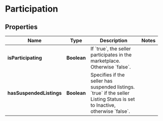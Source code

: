 # Participation

## Properties
Name | Type | Description | Notes
------------ | ------------- | ------------- | -------------
**isParticipating** | **Boolean** | If &#x60;true&#x60;, the seller participates in the marketplace. Otherwise &#x60;false&#x60;. | 
**hasSuspendedListings** | **Boolean** | Specifies if the seller has suspended listings. &#x60;true&#x60; if the seller Listing Status is set to Inactive, otherwise &#x60;false&#x60;. | 
